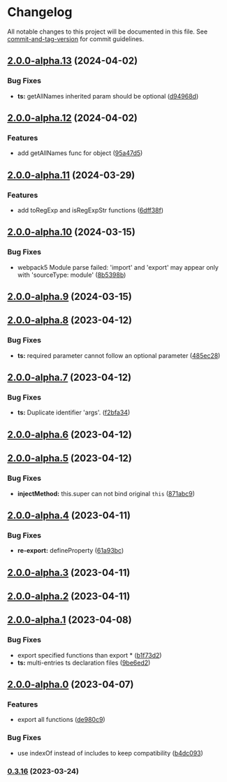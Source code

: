 # Changelog

All notable changes to this project will be documented in this file. See [commit-and-tag-version](https://github.com/absolute-version/commit-and-tag-version) for commit guidelines.

## [2.0.0-alpha.13](https://github.com/snowyu/util-ex.js/compare/v2.0.0-alpha.12...v2.0.0-alpha.13) (2024-04-02)


### Bug Fixes

* **ts:** getAllNames inherited param should be optional ([d94968d](https://github.com/snowyu/util-ex.js/commit/d94968df5393f126e8314057f0f3d1301f8db9f7))

## [2.0.0-alpha.12](https://github.com/snowyu/util-ex.js/compare/v2.0.0-alpha.11...v2.0.0-alpha.12) (2024-04-02)


### Features

* add getAllNames func for object ([95a47d5](https://github.com/snowyu/util-ex.js/commit/95a47d581f9903f0e0bf53255a26b3f7e3b4f2c3))

## [2.0.0-alpha.11](https://github.com/snowyu/util-ex.js/compare/v2.0.0-alpha.10...v2.0.0-alpha.11) (2024-03-29)


### Features

* add toRegExp and isRegExpStr functions ([6dff38f](https://github.com/snowyu/util-ex.js/commit/6dff38ff3c1833ed422f1482b0a2b2bfd1168020))

## [2.0.0-alpha.10](https://github.com/snowyu/util-ex.js/compare/v2.0.0-alpha.9...v2.0.0-alpha.10) (2024-03-15)


### Bug Fixes

* webpack5 Module parse failed: 'import' and 'export' may appear only with 'sourceType: module' ([8b5398b](https://github.com/snowyu/util-ex.js/commit/8b5398b030db047464ff16b14313b48331a5107a))

## [2.0.0-alpha.9](https://github.com/snowyu/util-ex.js/compare/v2.0.0-alpha.8...v2.0.0-alpha.9) (2024-03-15)

## [2.0.0-alpha.8](https://github.com/snowyu/util-ex.js/compare/v2.0.0-alpha.7...v2.0.0-alpha.8) (2023-04-12)


### Bug Fixes

* **ts:** required parameter cannot follow an optional parameter ([485ec28](https://github.com/snowyu/util-ex.js/commit/485ec28030bc62f2397405214014cdb20f4dd55b))

## [2.0.0-alpha.7](https://github.com/snowyu/util-ex.js/compare/v2.0.0-alpha.6...v2.0.0-alpha.7) (2023-04-12)


### Bug Fixes

* **ts:** Duplicate identifier 'args'. ([f2bfa34](https://github.com/snowyu/util-ex.js/commit/f2bfa349dfd67fd16b1065adb92e47460d39e8dc))

## [2.0.0-alpha.6](https://github.com/snowyu/util-ex.js/compare/v2.0.0-alpha.5...v2.0.0-alpha.6) (2023-04-12)

## [2.0.0-alpha.5](https://github.com/snowyu/util-ex.js/compare/v2.0.0-alpha.4...v2.0.0-alpha.5) (2023-04-12)


### Bug Fixes

* **injectMethod:** this.super can not bind original `this` ([871abc9](https://github.com/snowyu/util-ex.js/commit/871abc96f2e8e2e1353f5ad60b60cc817dbd11ba))

## [2.0.0-alpha.4](https://github.com/snowyu/util-ex.js/compare/v2.0.0-alpha.3...v2.0.0-alpha.4) (2023-04-11)


### Bug Fixes

* **re-export:** defineProperty ([61a93bc](https://github.com/snowyu/util-ex.js/commit/61a93bc5b631e3d3ef0aeb74b722a5ba349af654))

## [2.0.0-alpha.3](https://github.com/snowyu/util-ex.js/compare/v2.0.0-alpha.2...v2.0.0-alpha.3) (2023-04-11)

## [2.0.0-alpha.2](https://github.com/snowyu/util-ex.js/compare/v2.0.0-alpha.1...v2.0.0-alpha.2) (2023-04-11)

## [2.0.0-alpha.1](https://github.com/snowyu/util-ex.js/compare/v2.0.0-alpha.0...v2.0.0-alpha.1) (2023-04-08)


### Bug Fixes

* export specified functions than export * ([b1f73d2](https://github.com/snowyu/util-ex.js/commit/b1f73d24fac416250e427a85dbad0c859fec2404))
* **ts:** multi-entries ts declaration files ([9be6ed2](https://github.com/snowyu/util-ex.js/commit/9be6ed239d82cac77c174fe5160822d3ad2d5e22))

## [2.0.0-alpha.0](https://github.com/snowyu/util-ex.js/compare/v0.3.16...v2.0.0-alpha.0) (2023-04-07)


### Features

* export all functions ([de980c9](https://github.com/snowyu/util-ex.js/commit/de980c99301a4e8f22fa8235d379eb914ca84d3a))


### Bug Fixes

* use indexOf instead of includes to keep compatibility ([b4dc093](https://github.com/snowyu/util-ex.js/commit/b4dc09392eccfce2a086cdb6a85cc84e59295d9f))

### [0.3.16](https://github.com/snowyu/util-ex.js/compare/v0.3.15...v0.3.16) (2023-03-24)
